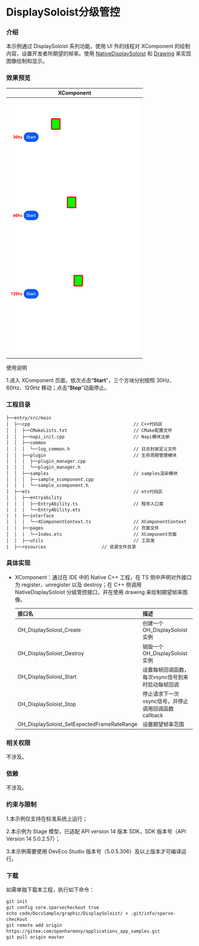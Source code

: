 # DisplaySoloist分级管控

### 介绍

本示例通过 DisplaySoloist 系列功能，使用 UI 外的线程对 XComponent 的绘制内容，设置开发者所期望的帧率。使用 [NativeDisplaySoloist](https://docs.openharmony.cn/pages/v5.0/zh-cn/application-dev/graphics/displaysoloist-native-guidelines.md) 和 [Drawing](https://docs.openharmony.cn/pages/v5.0/zh-cn/application-dev/graphics/drawing-guidelines.md) 来实现图像绘制和显示。

### 效果预览

|                        XComponent                        |
| :------------------------------------------------------: |
| <img src="./screenshots/device/index.png" width="100%"/> |

使用说明

1.进入 XComponent 页面，依次点击“**Start**”，三个方块分别按照 30Hz、60Hz、120Hz 移动；点击“**Stop**”动画停止。

### 工程目录

```
├──entry/src/main
│  ├──cpp                                       // C++代码区
│  │  ├──CMakeLists.txt                         // CMake配置文件
│  │  ├──napi_init.cpp                          // Napi模块注册
│  │  ├──common
│  │  │  └──log_common.h                        // 日志封装定义文件
│  │  ├──plugin                                 // 生命周期管理模块
│  │  │  ├──plugin_manager.cpp
│  │  │  └──plugin_manager.h
│  │  ├──samples                                // samples渲染模块
│  │  │  ├──sample_xcomponent.cpp
│  │  │  └──sample_xcomponent.h
│  ├──ets                                       // ets代码区
│  │  ├──entryability
│  │  │  ├──EntryAbility.ts                     // 程序入口类
|  |  |  └──EntryAbility.ets
|  |  ├──interface
│  │  │  └──XComponentContext.ts                // XComponentContext
│  │  ├──pages                                  // 页面文件
│  │  |  └──Index.ets                           // XComponent页面
│  │  ├──utils                                  // 工具类
|  ├──resources         			// 资源文件目录
```

### 具体实现

* XComponent：通过在 IDE 中的 Native C++ 工程，在 TS 侧中声明对外接口为 register、unregister 以及 destroy；在 C++ 侧调用 NativeDisplaySoloist 分级管控接口，并在使用 drawing 来绘制期望帧率图像。

  | 接口名                                      | 描述                                                |
  | ------------------------------------------- | --------------------------------------------------- |
  | OH_DisplaySoloist_Create                    | 创建一个OH_DisplaySoloist实例                       |
  | OH_DisplaySoloist_Destroy                   | 销毁一个OH_DisplaySoloist实例                       |
  | OH_DisplaySoloist_Start                     | 设置每帧回调函数，每次vsync信号到来时启动每帧回调   |
  | OH_DisplaySoloist_Stop                      | 停止请求下一次vsync信号，并停止调用回调函数callback |
  | OH_DisplaySoloist_SetExpectedFrameRateRange | 设置期望帧率范围                                    |


### 相关权限

不涉及。

### 依赖

不涉及。

### 约束与限制

1.本示例仅支持在标准系统上运行；

2.本示例为 Stage 模型，已适配 API version 14 版本 SDK，SDK 版本号（API Version 14 5.0.2.57）；

3.本示例需要使用 DevEco Studio 版本号（5.0.5.306）及以上版本才可编译运行。

### 下载

如需单独下载本工程，执行如下命令：

```
git init
git config core.sparsecheckout true
echo code/DocsSample/graphic/DisplaySoloist/ > .git/info/sparse-checkout
git remote add origin https://gitee.com/openharmony/applications_app_samples.git
git pull origin master
```